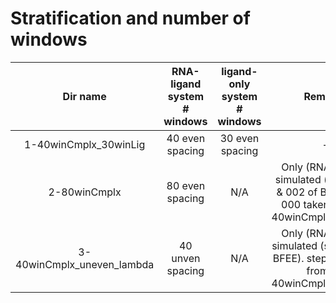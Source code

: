 # Stratification and number of windows #

| Dir name                 | RNA-ligand system # windows   | ligand-only system # windows   | Remarks                                                                                         |
| :----:                   |    :----:                     |    :----:                      | :----:                                                                                          |
|1-40winCmplx_30winLig     | 40 even spacing               | 30 even spacing                | -                                                                                               |
|2-80winCmplx              | 80 even spacing               | N/A                            | Only (RNA-ligand) simulated (steps 001 & 002 of BFEE). step 000 taken from 1-40winCmplx_30winLig|
|3-40winCmplx_uneven_lambda| 40 unven spacing              | N/A                            | Only (RNA-ligand) simulated (step 001 of BFEE). step 000 taken from 1-40winCmplx_30winLig|